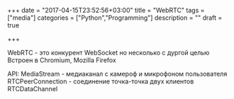 +++
date = "2017-04-15T23:52:56+03:00"
title = "WebRTC"
tags = ["media"]
categories = ["Python","Programming"]
description = ""
draft = true

+++

WebRTC - это конкурент WebSocket но несколько с дургой целью
Встроен в  Chromium, Mozilla Firefox
<!--more-->

API:
    MediaStream - медиаканал с камероф и микрофоном пользователя
    RTCPeerConnection - соединение точка-точка двух клиентов
    RTCDataChannel
